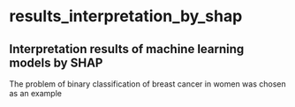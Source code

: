 # results_interpretation_by_shap
## Interpretation results of machine learning models by SHAP
The problem of binary classification of breast cancer in women was chosen as an example

